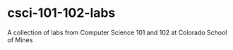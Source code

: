 # csci-101-102-labs
A collection of labs from Computer Science 101 and 102 at Colorado School of Mines 
